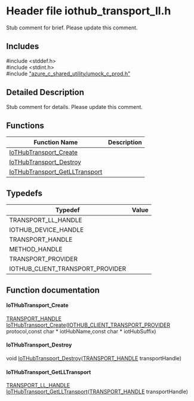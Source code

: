 # Header file iothub_transport_ll.h 

Stub comment for brief. Please update this comment.

## Includes

\#include <stddef.h>  
\#include <stdint.h>  
\#include ["azure_c_shared_utility/umock_c_prod.h"](iot-c-ref-umock-c-prod-h.md)  

## Detailed Description

Stub comment for details. Please update this comment.

## Functions

Function Name                  | Description                                
--------------------------------|---------------------------------------------
[IoTHubTransport_Create](./iot-c-ref-iothub-transport-ll-h/iothubtransport-create.md)            | 
[IoTHubTransport_Destroy](./iot-c-ref-iothub-transport-ll-h/iothubtransport-destroy.md)            | 
[IoTHubTransport_GetLLTransport](./iot-c-ref-iothub-transport-ll-h/iothubtransport-getlltransport.md)            | 

## Typedefs

Typedef                        | Value                                
--------------------------------|---------------------------------------------
TRANSPORT_LL_HANDLE            | 
IOTHUB_DEVICE_HANDLE            | 
TRANSPORT_HANDLE            | 
METHOD_HANDLE            | 
TRANSPORT_PROVIDER            | 
IOTHUB_CLIENT_TRANSPORT_PROVIDER            | 

## Function documentation

#### IoTHubTransport_Create 
[TRANSPORT_HANDLE](#iothub__transport__ll_8h_1a085a6035b065e4f48f3789e428235aa4) [IoTHubTransport_Create](#iothub__transport__ll_8h_1a8bd6817c40f882f702c47dedea26b29f)([IOTHUB_CLIENT_TRANSPORT_PROVIDER](#iothub__transport__ll_8h_1a85d87807cf4e5cc48e62a292007f44cb) protocol,const char * iotHubName,const char * iotHubSuffix)

#### IoTHubTransport_Destroy 
void [IoTHubTransport_Destroy](#iothub__transport__ll_8h_1a7ce5be75000ff0ae71215535da0a1cc2)([TRANSPORT_HANDLE](#iothub__transport__ll_8h_1a085a6035b065e4f48f3789e428235aa4) transportHandle)

#### IoTHubTransport_GetLLTransport 
[TRANSPORT_LL_HANDLE](#iothub__transport__ll_8h_1aa36432c979d5d8bb6adaaa3ec2a74933) [IoTHubTransport_GetLLTransport](#iothub__transport__ll_8h_1aec0323191dbe96fac49e8c3bae08ef60)([TRANSPORT_HANDLE](#iothub__transport__ll_8h_1a085a6035b065e4f48f3789e428235aa4) transportHandle)

